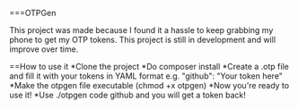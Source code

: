 ===OTPGen

This project was made because I found it a hassle to keep grabbing my phone to get my OTP tokens. This project is still in development and will improve over time.

==How to use it
*Clone the project
*Do composer install
*Create a .otp file and fill it with your tokens in YAML format e.g.
"github": "Your token here"
*Make the otpgen file executable (chmod +x otpgen)
*Now you're ready to use it!
*Use ./otpgen code github and you will get a token back!

